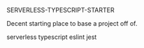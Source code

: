 SERVERLESS-TYPESCRIPT-STARTER

Decent starting place to base a project off of.

serverless
typescript
eslint
jest
